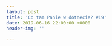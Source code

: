 ```yaml
---
layout: post
title: 'Co tam Panie w dotnecie? #19'
date: 2019-06-16 22:00:00 +0000
header-img: ''

---
```


